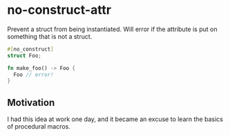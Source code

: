 # no-construct-attr

Prevent a struct from being instantiated. Will error if the attribute is put on something that is not a struct.

```rust
#[no_construct]
struct Foo;

fn make_foo() -> Foo {
  Foo // error!
}
```

## Motivation

I had this idea at work one day, and it became an excuse to learn the basics of procedural macros.
